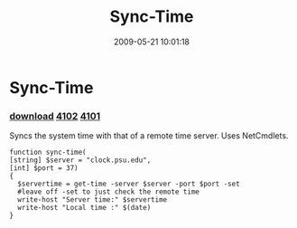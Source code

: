 ﻿---
pid:            1121
parent:         0
children:       4102,4101
poster:         Lance Robinson
title:          Sync-Time
date:           2009-05-21 10:01:18
description:    Syncs the system time with that of a remote time server.  Uses NetCmdlets.
format:         posh
---

# Sync-Time

### [download](1121.ps1)  [4102](4102.md) [4101](4101.md)

Syncs the system time with that of a remote time server.  Uses NetCmdlets.

```posh
function sync-time(
[string] $server = "clock.psu.edu",
[int] $port = 37)
{
  $servertime = get-time -server $server -port $port -set
  #leave off -set to just check the remote time
  write-host "Server time:" $servertime 
  write-host "Local time :" $(date)
}


```
